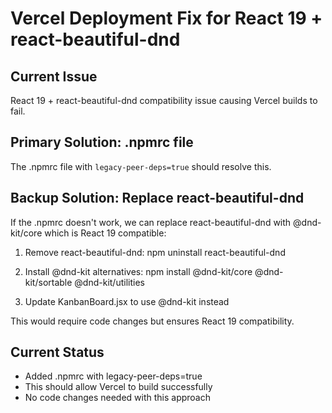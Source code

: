 # Vercel Deployment Fix for React 19 + react-beautiful-dnd

## Current Issue
React 19 + react-beautiful-dnd compatibility issue causing Vercel builds to fail.

## Primary Solution: .npmrc file
The .npmrc file with `legacy-peer-deps=true` should resolve this.

## Backup Solution: Replace react-beautiful-dnd
If the .npmrc doesn't work, we can replace react-beautiful-dnd with @dnd-kit/core which is React 19 compatible:

1. Remove react-beautiful-dnd:
   npm uninstall react-beautiful-dnd

2. Install @dnd-kit alternatives:
   npm install @dnd-kit/core @dnd-kit/sortable @dnd-kit/utilities

3. Update KanbanBoard.jsx to use @dnd-kit instead

This would require code changes but ensures React 19 compatibility.

## Current Status
- Added .npmrc with legacy-peer-deps=true
- This should allow Vercel to build successfully
- No code changes needed with this approach